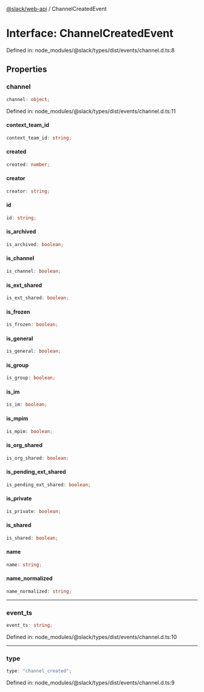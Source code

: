 [@slack/web-api](../index.md) / ChannelCreatedEvent

# Interface: ChannelCreatedEvent

Defined in: node\_modules/@slack/types/dist/events/channel.d.ts:8

## Properties

### channel

```ts
channel: object;
```

Defined in: node\_modules/@slack/types/dist/events/channel.d.ts:11

#### context\_team\_id

```ts
context_team_id: string;
```

#### created

```ts
created: number;
```

#### creator

```ts
creator: string;
```

#### id

```ts
id: string;
```

#### is\_archived

```ts
is_archived: boolean;
```

#### is\_channel

```ts
is_channel: boolean;
```

#### is\_ext\_shared

```ts
is_ext_shared: boolean;
```

#### is\_frozen

```ts
is_frozen: boolean;
```

#### is\_general

```ts
is_general: boolean;
```

#### is\_group

```ts
is_group: boolean;
```

#### is\_im

```ts
is_im: boolean;
```

#### is\_mpim

```ts
is_mpim: boolean;
```

#### is\_org\_shared

```ts
is_org_shared: boolean;
```

#### is\_pending\_ext\_shared

```ts
is_pending_ext_shared: boolean;
```

#### is\_private

```ts
is_private: boolean;
```

#### is\_shared

```ts
is_shared: boolean;
```

#### name

```ts
name: string;
```

#### name\_normalized

```ts
name_normalized: string;
```

***

### event\_ts

```ts
event_ts: string;
```

Defined in: node\_modules/@slack/types/dist/events/channel.d.ts:10

***

### type

```ts
type: "channel_created";
```

Defined in: node\_modules/@slack/types/dist/events/channel.d.ts:9
